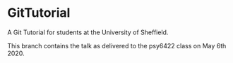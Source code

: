 # GitTutorial
A Git Tutorial for students at the University of Sheffield.

This branch contains the talk as delivered to the psy6422 class on May
6th 2020.
